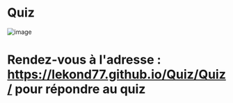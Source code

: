 # Quiz
![image](https://user-images.githubusercontent.com/109181256/210084963-952beed3-89c0-4e4f-a54a-1e95edf6e28c.png)

# Rendez-vous à l'adresse : https://lekond77.github.io/Quiz/Quiz/ pour répondre au quiz
